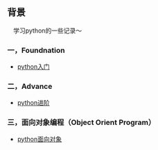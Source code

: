 ## 背景
&emsp;学习python的一些记录～
### 一，Foundnation
* [python入门](./Foundnation)
### 二，Advance
* [python进阶](./Advance)
### 三，面向对象编程（Object Orient Program）
* [python面向对象](./ObjectOrientProgram)
